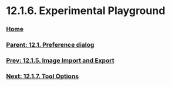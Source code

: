 # 12.1.6. Experimental Playground

### [Home](./00-home.md)
### [Parent: 12.1. Preference dialog](./12-01-00-preference-dialog.md)
### [Prev: 12.1.5. Image Import and Export](./12-01-05-image-import-and-export.md)
### [Next: 12.1.7. Tool Options](./12-01-07-tool-options.md)
